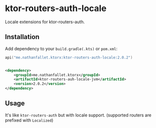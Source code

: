 # ktor-routers-auth-locale

Locale extensions for ktor-routers-auth.

## Installation

Add dependency to your `build.gradle(.kts)` or `pom.xml`:

```kotlin
api("me.nathanfallet.ktorx:ktor-routers-auth-locale:2.0.2")
```

```xml

<dependency>
    <groupId>me.nathanfallet.ktorx</groupId>
    <artifactId>ktor-routers-auh-locale-jvm</artifactId>
    <version>2.0.2</version>
</dependency>
```

## Usage

It's like `ktor-routers-auth` but with locale support. (supported routers are prefixed with `Localized`)

